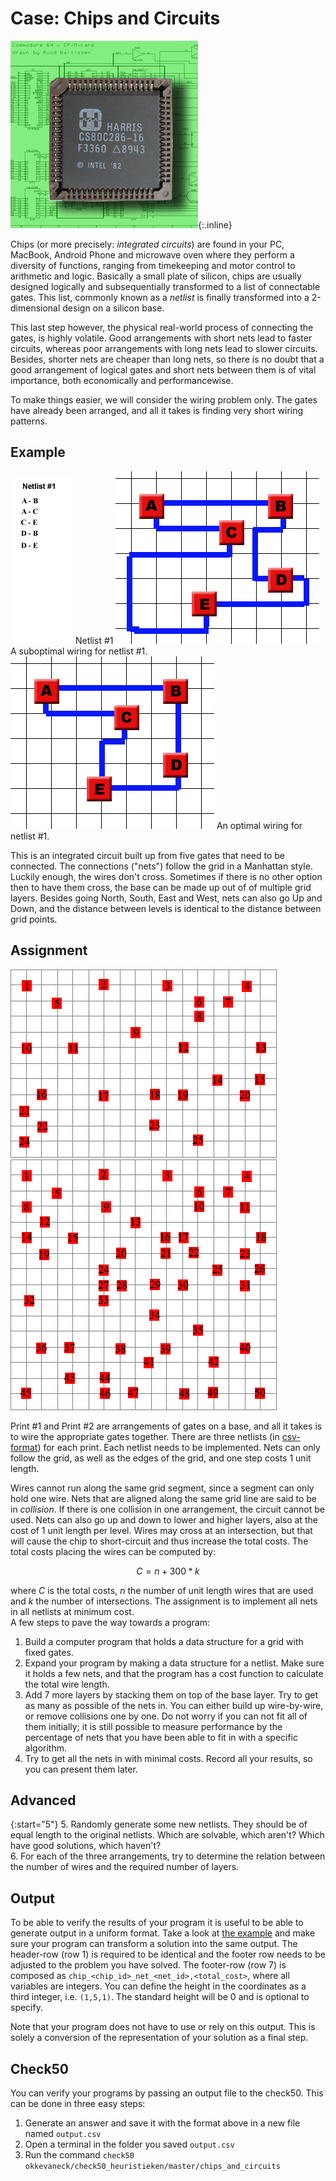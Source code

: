 # Case: Chips and Circuits
![een foto van een centrale computerprocessor van Intel uit 1982, genaamd Harris, met op de achtergrond een diagram van een electronische schakeling in de Commodore 64 homecomputer](Chipsandcircuits2.jpg){:.inline}

Chips (or more precisely: *integrated circuits*) are found in your PC, MacBook, Android Phone and microwave oven where they perform a diversity of functions, ranging from timekeeping and motor control to arithmetic and logic. Basically a small plate of silicon, chips are usually designed logically and subsequentially transformed to a list of connectable gates. This list, commonly known as a *netlist* is finally transformed into a 2-dimensional design on a silicon base.

This last step however, the physical real-world process of connecting the gates, is highly volatile. Good arrangements with short nets lead to faster circuits, whereas poor arrangements with long nets lead to slower circuits. Besides, shorter nets are cheaper than long nets, so there is no doubt that a good arrangement of logical gates and short nets between them is of vital importance, both economically and performancewise.

To make things easier, we will consider the wiring problem only. The gates have already been arranged, and all it takes is finding very short wiring patterns.


## Example
![](Netlist1.gif) Netlist #1
![](Cc1_subopt.gif) A suboptimal wiring for netlist #1.
![](Cc1_optim.gif) An optimal wiring for netlist #1.

This is an integrated circuit built up from five gates that need to be connected. The connections ("nets") follow the grid in a Manhattan style. Luckily enough, the wires don't cross. Sometimes if there is no other option then to have them cross, the base can be made up out of of multiple grid layers. Besides going North, South, East and West, nets can also go Up and Down, and the distance between levels is identical to the distance between grid points.


## Assignment
![](Print1.gif)
![](Print2.gif)

Print #1 and Print #2 are arrangements of gates on a base, and all it takes is to wire the appropriate gates together. 
There are three netlists (in [csv-format](gates&netlists.zip)) for each print. Each netlist needs to be implemented. 
Nets can only follow the grid, as well as the edges of the grid, and one step costs 1 unit length. 

Wires cannot run along the same grid segment, since a segment can only hold one wire. 
Nets that are aligned along the same grid line are said to be in _collision_. 
If there is one collision in one arrangement, the circuit cannot be used. 
Nets can also go up and down to lower and higher layers, also at the cost of 1 unit length per level. 
Wires may cross at an intersection, but that will cause the chip to short-circuit and thus increase the total costs. 
The total costs placing the wires can be computed by:

$$ C = n + 300 * k $$ 

where $C$ is the total costs, $n$ the number of unit length wires that are used and $k$ the number of intersections. 
The assignment is to implement all nets in all netlists at minimum cost.  
A few steps to pave the way towards a program:

1. Build a computer program that holds a data structure for a grid with fixed gates. 
2. Expand your program by making a data structure for a netlist. Make sure it holds a few nets, and that the program has a cost function to calculate the total wire length.
3. Add 7 more layers by stacking them on top of the base layer. Try to get as many as possible of the nets in. You can either build up wire-by-wire, or remove collisions one by one. Do not worry if you can not fit all of them initially; it is still possible to measure performance by the percentage of nets that you have been able to fit in with a specific algorithm.
4. Try to get all the nets in with minimal costs. Record all your results, so you can present them later.


## Advanced
{:start="5"}
5. Randomly generate some new netlists. They should be of equal length to the original netlists. Which are solvable, which aren't? Which have good solutions, which haven't?  
6. For each of the three arrangements, try to determine the relation between the number of wires and the required number of layers.  


## Output
To be able to verify the results of your program it is useful to be able to generate output in a uniform format.
Take a look at [the example](example.zip) and make sure your program can transform a solution into the same output.
The header-row (row 1) is required to be identical and the footer row needs to be adjusted to the problem you have solved.
The footer-row (row 7) is composed as `chip_<chip_id>_net_<net_id>,<total_cost>`, where all variables are integers.
You can define the height in the coordinates as a third integer, i.e. `(1,5,1)`. 
The standard height will be 0 and is optional to specify.

Note that your program does not have to use or rely on this output. This is solely a conversion of the representation of your solution as a final step.


## Check50
You can verify your programs by passing an output file to the check50. This can be done in three easy steps:

1. Generate an answer and save it with the format above in a new file named `output.csv`
2. Open a terminal in the folder you saved `output.csv`
3. Run the command `check50 okkevaneck/check50_heuristieken/master/chips_and_circuits`
